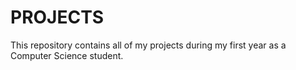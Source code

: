 # PROJECTS
This repository contains all of my projects during my first year as a Computer Science student.
